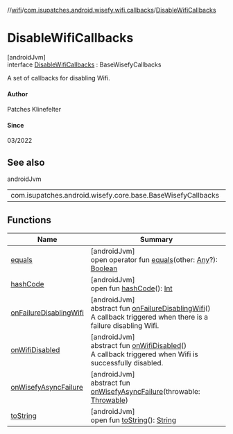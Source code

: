 //[wifi](../../../index.md)/[com.isupatches.android.wisefy.wifi.callbacks](../index.md)/[DisableWifiCallbacks](index.md)

# DisableWifiCallbacks

[androidJvm]\
interface [DisableWifiCallbacks](index.md) : BaseWisefyCallbacks

A set of callbacks for disabling Wifi.

#### Author

Patches Klinefelter

#### Since

03/2022

## See also

androidJvm

| | |
|---|---|
| com.isupatches.android.wisefy.core.base.BaseWisefyCallbacks |  |

## Functions

| Name | Summary |
|---|---|
| [equals](../../com.isupatches.android.wisefy.wifi.entities/-is-wifi-enabled-result/-false/index.md#585090901%2FFunctions%2F-130402363) | [androidJvm]<br>open operator fun [equals](../../com.isupatches.android.wisefy.wifi.entities/-is-wifi-enabled-result/-false/index.md#585090901%2FFunctions%2F-130402363)(other: [Any](https://kotlinlang.org/api/latest/jvm/stdlib/kotlin/-any/index.html)?): [Boolean](https://kotlinlang.org/api/latest/jvm/stdlib/kotlin/-boolean/index.html) |
| [hashCode](../../com.isupatches.android.wisefy.wifi.entities/-is-wifi-enabled-result/-false/index.md#1794629105%2FFunctions%2F-130402363) | [androidJvm]<br>open fun [hashCode](../../com.isupatches.android.wisefy.wifi.entities/-is-wifi-enabled-result/-false/index.md#1794629105%2FFunctions%2F-130402363)(): [Int](https://kotlinlang.org/api/latest/jvm/stdlib/kotlin/-int/index.html) |
| [onFailureDisablingWifi](on-failure-disabling-wifi.md) | [androidJvm]<br>abstract fun [onFailureDisablingWifi](on-failure-disabling-wifi.md)()<br>A callback triggered when there is a failure disabling Wifi. |
| [onWifiDisabled](on-wifi-disabled.md) | [androidJvm]<br>abstract fun [onWifiDisabled](on-wifi-disabled.md)()<br>A callback triggered when Wifi is successfully disabled. |
| [onWisefyAsyncFailure](../-enable-wifi-callbacks/index.md#823639724%2FFunctions%2F-130402363) | [androidJvm]<br>abstract fun [onWisefyAsyncFailure](../-enable-wifi-callbacks/index.md#823639724%2FFunctions%2F-130402363)(throwable: [Throwable](https://kotlinlang.org/api/latest/jvm/stdlib/kotlin/-throwable/index.html)) |
| [toString](../../com.isupatches.android.wisefy.wifi.entities/-is-wifi-enabled-result/-false/index.md#1616463040%2FFunctions%2F-130402363) | [androidJvm]<br>open fun [toString](../../com.isupatches.android.wisefy.wifi.entities/-is-wifi-enabled-result/-false/index.md#1616463040%2FFunctions%2F-130402363)(): [String](https://kotlinlang.org/api/latest/jvm/stdlib/kotlin/-string/index.html) |
